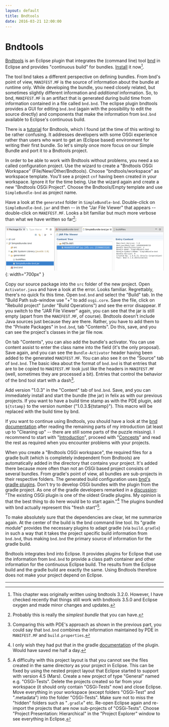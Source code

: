 ```yaml
---
layout: default
title: Bndtools
date: 2016-03-21 12:00:00
---
```


# Bndtools

[Bndtools](http://bndtools.org/) is an Eclipse plugin that integrates the (command line) tool [bnd](http://bnd.bndtools.org/) in Eclipse and provides "continuous build" for bundles. [Install](http://bndtools.org/installation.html) it now[^bndtools-version].

[^bndtools-version]: This chapter was originally written using bndtools 3.2.0. However, I have checked recently that things still work with bndtools 3.5.0 and Eclipse oxygen and made minor changes and updates.

The tool bnd takes a different perspective on defining bundles. From bnd's point of view, `MANIFEST.MF` is the source of information about the bundle at runtime only. While developing the bundle, you need closely related, but sometimes slightly different information and  *additional* information. So, to bnd, `MANIFEST.MF` is an artifact that is generated during build time from information contained in a file called `bnd.bnd`. The eclipse plugin bndtools provides a GUI for editing `bnd.bnd` (again with the possibility to edit the source directly) and components that make the information from `bnd.bnd` available to Eclipse's continuous build. 

There is a [tutorial](http://bndtools.org/tutorial.html) for Bndtools, which I found (at the time of this writing) to be rather confusing. It addresses developers with some OSGi experience rather than users who want to get an (Eclipse based) environment for writing their first bundle. So let's simply once more focus on our Simple Bundle and port it to a Bndtools project.

In order to be able to work with Bndtools without problems, you need a so called configuration project. Use the wizard to create a "Bndtools OSGi Workspace" (File/New/Other/Bndtools). Choose "bndtools/workspace" as workspace template. You'll see a project `cnf` having been created in your workspace. Ignore it for the time being. Use the wizard again and create a new "Bndtools OSGi Project". Choose the Bndtools/Empty template and use `SimpleBundle-bnd` as project name.

Have a look at the `generated` folder in `SimpleBundle-bnd`. Double-click on `SimpleBundle-bnd.jar` and then -- in the "Jar File Viewer" that appears -- double-click on `MANIFEST.MF`. Looks a bit familiar but much more verbose than what we have written so far[^sb]:

[^sb]: Probably this is really the *simplest bundle* that you can have.  

![Jar File Viewer](images/JarFileView.png){: width="700px" }

Copy our source package into the `src` folder of the new project. Open `Activator.java` and have a look at the error. Looks familiar. Regrettably, there's no quick fix this time. Open `bnd.bnd` and select the "Build" tab. In the "Build Path sub-window use "+" to add `osgi.core`. Save the file, click on "Rebuild project" (under "Build Operations") and see the error disappear. If you switch to the "JAR File Viewer" again, you can see that the jar is still empty (apart from the `MANIFEST.MF`, of course). Bndtools doesn't include Java sources just because they are there. Rather, you have to add them to the "Private Packages" in `bnd.bnd`, tab "Contents". Do this, save, and you can see the project's classes in the jar file now.

On tab "Contents", you can also add the bundle's activator. You can use content assist to enter the class name into the field (it's the only proposal). Save again, and you can see the `Bundle-Activator` header having been added to the generated `MANIFEST.MF`. You can also see it on the "Source" tab of `bnd.bnd`. The basic idea about the format of `bnd.bnd` is that entries that are to be copied to `MANIFEST.MF` look just like the headers in `MANIFEST.MF` (well, sometimes they are processed a bit). Entries that control the behavior of the bnd tool start with a dash[^cwp].

[^cwp]: Comparing this with PDE's approach as shown in the previous part, you could say that `bnd.bnd` combines the information maintained by PDE in `MANIFEST.MF` and `build.properties`.

Add version "1.0.3" in the "Content" tab of `bnd.bnd`. Save, and you can immediately install and start the bundle (the jar) in felix as with our previous projects. If you want to have a build time stamp as with the PDE plugin, add `${tstamp}` to the version number ("1.0.3.${tstamp}"). This macro will be replaced with the build time by bnd.

If you want to continue using Bndtools, you should have a look at the [bnd documentation](http://bnd.bndtools.org/) after reading the remaining parts of my introduction (at least up to "Cleaning up" -- there are still some parts of the puzzle missing). I recommend to start with "[Introduction](http://bnd.bndtools.org/chapters/110-introduction.html)", proceed with "[Concepts](http://bnd.bndtools.org/chapters/130-concepts.html)" and read the rest as required when you encounter problems with your projects.

When you create a "Bndtools OSGi workspace", the required files for a gradle built (which is completely independent from Bndtools) are automatically added in the directory that contains your project. It's added there because more often than not an OSGi based project consists of several bundles. From gradle's point of view, all bundles are sub-projects in their respective folders. The generated build configuration uses [bnd's gradle plugins](https://github.com/bndtools/bnd/tree/master/biz.aQute.bnd.gradle). Don't try to develop OSGi bundles with the plugin from the gradle project. As one of the gradle developers remarked in a [discussion](https://discuss.gradle.org/t/the-osgi-plugin-has-several-flaws/2546/25): "The existing OSGi plugin is one of the oldest Gradle plugins. My opinion is that the best thing to do here would be to start again."[^wid] The plugins bundled with bnd actually represent this "fresh start"[^restructure].

[^wid]: I only wish they had put that in the gradle [documentation](https://docs.gradle.org/current/userguide/osgi_plugin.html) of the plugin. Would have saved me half a day.

[^restructure]: A difficulty with this project layout is that you cannot see the files created
    in the same directory as your project in Eclipse. This can be fixed by using the nested
    project layout that Eclipse started to support with version 4.5 (Mars). Create a new
    project of type "General" named e.g. "OSGi-Tests". Delete the projects created so far 
    from your workspace (it should only contain "OSGi-Tests" now) and close Eclipse. Move
    everything in your workspace (except folders "OSGi-Test" and ".metadata") into the
    folder "OSGi-Tests". Make sure not to miss the "hidden" folders such as "`.gradle`" etc.
    Re-open Eclipse again and re-import the projects that are now sub-projects of
    "OSGi-Tests". Choose "Project Presentation: Hierarchical" in the "Project Explorer"
    window to see everything in Eclipse.

To make absolutely sure that the dependencies are clear, let me summarize again. At the center of the build is the bnd command line tool. Its "gradle module" provides the necessary plugins to adapt gradle (via `build.gradle`) in such a way that it takes the project specific build information from `bnd.bnd`, thus making `bnd.bnd` the primary source of information for the gradle build.

Bndtools integrates bnd into Eclipse. It provides plugins for Eclipse that use the information from `bnd.bnd` to provide a class path container and other information for the continuous Eclipse build. The results from the Eclipse build and the gradle build are exactly the same. Using Bndtools therefore does not make your project depend on Eclipse.

---
